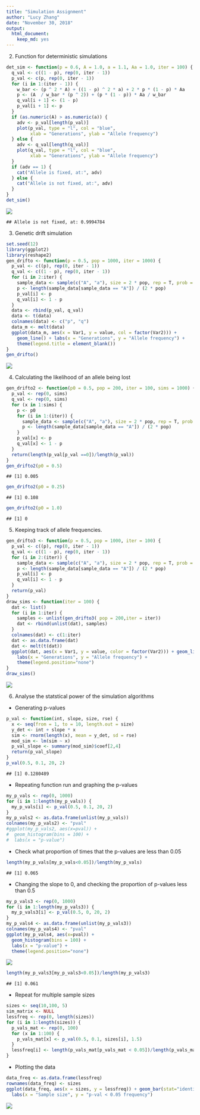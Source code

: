 ```yaml
---
title: "Simulation Assignment"
author: "Lucy Zhang"
date: "November 30, 2018"
output: 
  html_document:
    keep_md: yes
---
```




2. Function for deterministic simulations


```r
det_sim <- function(p = 0.6, A = 1.0, a = 1.1, Aa = 1.0, iter = 100) {
  q_val <- c((1 - p), rep(0, iter - 1))
  p_val <- c(p, rep(0, iter - 1))
  for (i in 1:(iter - 1)) {
    w_bar <- (p ^ 2 * A) + ((1 - p) ^ 2 * a) + 2 * p * (1 - p) * Aa
    p <- (A  / w_bar * (p ^ 2)) + (p * (1 - p)) * Aa / w_bar
    q_val[i + 1] <- (1 - p)
    p_val[i + 1] <- p
  }
  if (as.numeric(A) > as.numeric(a)) {
    adv <- p_val[length(p_val)]
    plot(p_val, type = "l", col = "blue", 
         xlab = "Generations", ylab = "Allele frequency")
  } else {
    adv <- q_val[length(q_val)]
    plot(q_val, type = "l", col = "blue", 
         xlab = "Generations", ylab = "Allele frequency")
  }
  if (adv == 1) {
    cat("Allele is fixed, at:", adv)
  } else {
    cat("Allele is not fixed, at:", adv)
  }
}
det_sim()
```

![](Simulation_assignment_files/figure-html/unnamed-chunk-1-1.png)<!-- -->

```
## Allele is not fixed, at: 0.9994784
```

3. Genetic drift simulation


```r
set.seed(12)
library(ggplot2)
library(reshape2)
gen_drifto <- function(p = 0.5, pop = 1000, iter = 1000) {
  p_val <- c((p), rep(0, iter - 1))
  q_val <- c((1 - p), rep(0, iter - 1))
  for (i in 2:iter) {
    sample_data <- sample(c("A", "a"), size = 2 * pop, rep = T, prob = c(p, 1 - p))
    p <- length(sample_data[sample_data == "A"]) / (2 * pop)
    p_val[i] <- p
    q_val[i] <- 1 - p
  }
  data <- rbind(p_val, q_val)
  data <- t(data)
  colnames(data) <- c("p", "q")
  data_m <- melt(data)
  ggplot(data_m, aes(x = Var1, y = value, col = factor(Var2))) +
    geom_line() + labs(x = "Generations", y = "Allele frequency") +
    theme(legend.title = element_blank())
}
gen_drifto()
```

![](Simulation_assignment_files/figure-html/unnamed-chunk-2-1.png)<!-- -->

4. Calculating the likelihood of an allele being lost


```r
gen_drifto2 <- function(p0 = 0.5, pop = 200, iter = 100, sims = 1000) {
  p_val <- rep(0, sims)
  q_val <- rep(0, sims)
  for (x in 1:sims) {
    p <- p0
    for (i in 1:(iter)) {
      sample_data <- sample(c("A", "a"), size = 2 * pop, rep = T, prob = c(p, 1 - p))
      p <- length(sample_data[sample_data == "A"]) / (2 * pop)
    }
    p_val[x] <- p
    q_val[x] <- 1 - p
  }
  return(length(p_val[p_val ==0])/length(p_val))
}
gen_drifto2(p0 = 0.5)
```

```
## [1] 0.005
```

```r
gen_drifto2(p0 = 0.25)
```

```
## [1] 0.108
```

```r
gen_drifto2(p0 = 1.0)
```

```
## [1] 0
```

5. Keeping track of allele frequencies.


```r
gen_drifto3 <- function(p = 0.5, pop = 1000, iter = 100) {
  p_val <- c((p), rep(0, iter - 1))
  q_val <- c((1 - p), rep(0, iter - 1))
  for (i in 2:(iter)) {
    sample_data <- sample(c("A", "a"), size = 2 * pop, rep = T, prob = c(p, 1 - p))
    p <- length(sample_data[sample_data == "A"]) / (2 * pop)
    p_val[i] <- p
    q_val[i] <- 1 - p
  }
  return(p_val)
}
draw_sims <- function(iter = 100) {
  dat <- list()
  for (i in 1:iter) {
    samples <- unlist(gen_drifto3( pop = 200,iter = iter))
    dat <- rbind(unlist(dat), samples)
  }
  colnames(dat) <- c(1:iter)
  dat <- as.data.frame(dat)
  dat <- melt(t(dat))
  ggplot(dat, aes(x = Var1, y = value, color = factor(Var2))) + geom_line() +
    labs(x = "Generations", y = "Allele frequency") +
    theme(legend.position="none")
}
draw_sims()
```

![](Simulation_assignment_files/figure-html/unnamed-chunk-4-1.png)<!-- -->

6. Analyse the statstical power of the simulation algorithms
* Generating p-values

```r
p_val <- function(int, slope, size, rse) {
  x <- seq(from = 1, to = 10, length.out = size)
  y_det <- int + slope * x
  sim <- rnorm(length(x), mean = y_det, sd = rse)
  mod_sim <- lm(sim ~ x)
  p_val_slope <- summary(mod_sim)$coef[2,4]
  return(p_val_slope)
}
p_val(0.5, 0.1, 20, 2)
```

```
## [1] 0.1280489
```

* Repeating function run and graphing the p-values


```r
my_p_vals <- rep(0, 1000)
for (i in 1:length(my_p_vals)) {
  my_p_vals[i] <- p_val(0.5, 0.1, 20, 2)
}
my_p_vals2 <- as.data.frame(unlist(my_p_vals))
colnames(my_p_vals2) <- "pval"
#ggplot(my_p_vals2, aes(x=pval)) + 
#  geom_histogram(bins = 100) +
#  labs(x = "p-value") 
```
* Check what proportion of times that the p-values are less than 0.05


```r
length(my_p_vals[my_p_vals<0.05])/length(my_p_vals)
```

```
## [1] 0.065
```

* Changing the slope to 0, and checking the proportion of p-values less than 0.5


```r
my_p_vals3 <- rep(0, 1000)
for (i in 1:length(my_p_vals3)) {
  my_p_vals3[i] <- p_val(0.5, 0, 20, 2)
}
my_p_vals4 <- as.data.frame(unlist(my_p_vals3))
colnames(my_p_vals4) <- "pval"
ggplot(my_p_vals4, aes(x=pval)) + 
  geom_histogram(bins = 100) + 
  labs(x = "p-value") +
  theme(legend.position="none")
```

![](Simulation_assignment_files/figure-html/unnamed-chunk-8-1.png)<!-- -->

```r
length(my_p_vals3[my_p_vals3<0.05])/length(my_p_vals3)
```

```
## [1] 0.061
```

* Repeat for multiple sample sizes


```r
sizes <- seq(10,100, 5)
sim_matrix <- NULL
lessfreq <- rep(0, length(sizes))
for (i in 1:length(sizes)) {
  p_vals_mat <- rep(0, 100)
  for (x in 1:100) {
    p_vals_mat[x] <- p_val(0.5, 0.1, sizes[i], 1.5)
  }
  lessfreq[i] <- length(p_vals_mat[p_vals_mat < 0.05])/length(p_vals_mat)
}
```

* Plotting the data

```r
data_freq <- as.data.frame(lessfreq)
rownames(data_freq) <- sizes
ggplot(data_freq, aes(x = sizes, y = lessfreq)) + geom_bar(stat="identity") +
  labs(x = "Sample size", y = "p-val < 0.05 frequency")
```

![](Simulation_assignment_files/figure-html/unnamed-chunk-10-1.png)<!-- -->
